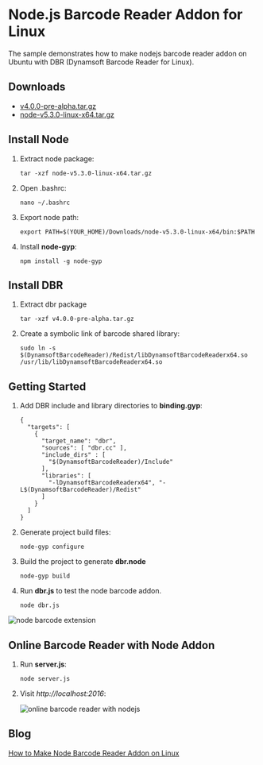 # Node.js Barcode Reader Addon for Linux

The sample demonstrates how to make nodejs barcode reader addon on Ubuntu with DBR (Dynamsoft Barcode Reader for Linux).

## Downloads
* [v4.0.0-pre-alpha.tar.gz][1]
* [node-v5.3.0-linux-x64.tar.gz][2]

## Install Node
1. Extract node package:

    ```
    tar -xzf node-v5.3.0-linux-x64.tar.gz
    ```

2. Open .bashrc:

    ```
    nano ~/.bashrc
    ```

3. Export node path:

    ```
    export PATH=$(YOUR_HOME)/Downloads/node-v5.3.0-linux-x64/bin:$PATH
    ```

4. Install **node-gyp**:

    ```
    npm install -g node-gyp
    ```

## Install DBR
1. Extract dbr package

    ```
    tar -xzf v4.0.0-pre-alpha.tar.gz
    ```

2. Create a symbolic link of barcode shared library:

    ```
    sudo ln -s $(DynamsoftBarcodeReader)/Redist/libDynamsoftBarcodeReaderx64.so /usr/lib/libDynamsoftBarcodeReaderx64.so
    ```

## Getting Started
1. Add DBR include and library directories to **binding.gyp**:

    ```
    {
      "targets": [
        {
          "target_name": "dbr",
          "sources": [ "dbr.cc" ],
          "include_dirs" : [
            "$(DynamsoftBarcodeReader)/Include"
          ],
          "libraries": [
            "-lDynamsoftBarcodeReaderx64", "-L$(DynamsoftBarcodeReader)/Redist"
          ]
        }
      ]
    }
    ```

2. Generate project build files:

    ```
    node-gyp configure
    ```

3. Build the project to generate **dbr.node**

    ```
    node-gyp build
    ```

4. Run **dbr.js** to test the node barcode addon.

    ```
    node dbr.js
    ```
![node barcode extension](http://www.codepool.biz/wp-content/uploads/2015/12/node_dbr_result.png)

## Online Barcode Reader with Node Addon
1. Run **server.js**:
    
    ```
    node server.js
    ```
    
2. Visit *http://localhost:2016*:

    ![online barcode reader with nodejs](http://www.codepool.biz/wp-content/uploads/2016/01/node-online-barcode-reader.png)

## Blog
[How to Make Node Barcode Reader Addon on Linux][3]

[1]:http://labs.dynamsoft.com/linux-barcode-reader-overview.htm
[2]:https://nodejs.org/en/download/
[3]:http://www.codepool.biz/linux-node-barcode-reader-addon.html

